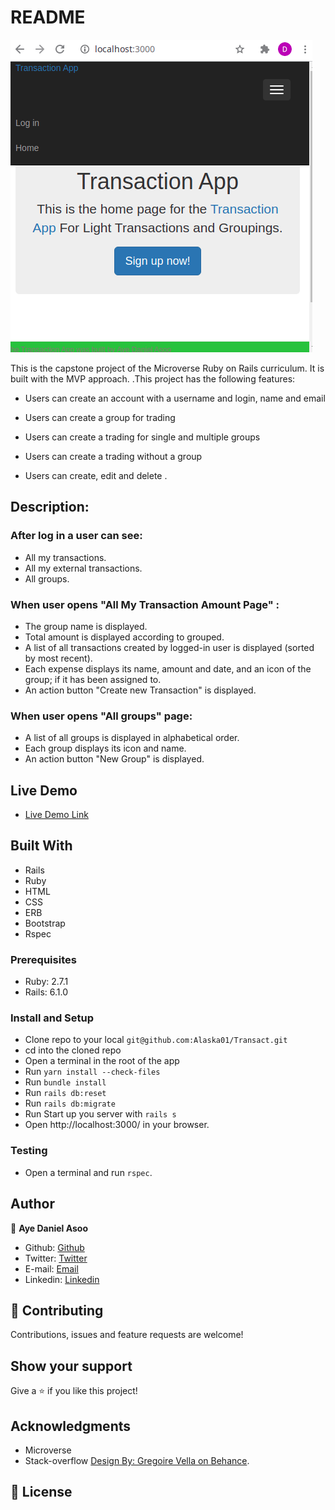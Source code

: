 # README

![screenshot](app/assets/images/capstone.png)

This is the capstone project of the Microverse Ruby on Rails curriculum. It is built with the MVP approach. .This project has the following features:

- Users can create an account with a username and login, name and email

- Users can create a group for trading

- Users can create a trading for single and multiple groups

- Users can create a trading without a group

- Users can create, edit and delete .

## Description:

### After log in a user can see:

- All my transactions.
- All my external transactions.
- All groups.

### When user opens "All My Transaction Amount Page" :

- The group name is displayed.
- Total amount is displayed according to grouped.
- A list of all transactions created by logged-in user is displayed (sorted by most recent).
- Each expense displays its name, amount and date, and an icon of the group; if it has been assigned to.
- An action button "Create new Transaction" is displayed.

### When user opens "All groups" page:

- A list of all groups is displayed  in alphabetical order.
- Each group displays its icon and name.
- An action button "New Group" is displayed.


## Live Demo

- [Live Demo Link](https://stormy-atoll-51233.herokuapp.com/)


## Built With
- Rails
- Ruby
- HTML
- CSS
- ERB
- Bootstrap
- Rspec

### Prerequisites

- Ruby: 2.7.1 
- Rails: 6.1.0

### Install and Setup

- Clone repo to your local `git@github.com:Alaska01/Transact.git`
- cd into the cloned repo
- Open a terminal in the root of the app
- Run `yarn install --check-files`
- Run `bundle install`
- Run `rails db:reset`
- Run `rails db:migrate`
- Run Start up you server with `rails s`
- Open http://localhost:3000/ in your browser.

### Testing
- Open a terminal and run `rspec`.

## Author

👤 **Aye Daniel Asoo**

- Github: [Github](https://github.com/Alaska01)
- Twitter: [Twitter](https://twitter.com/AyeAsoo)
- E-mail: <a href="mailto:aadaniel108@gmail.com?subject=Hello Daniel!">Email</a>  
- Linkedin: [Linkedin](https://www.linkedin.com/in/daniel-asoo-aye/)

## 🤝 Contributing

Contributions, issues and feature requests are welcome!

## Show your support

Give a ⭐️ if you like this project!

## Acknowledgments

- Microverse
- Stack-overflow
[Design By: Gregoire Vella on Behance](https://www.behance.net/gallery/19759151/Snapscan-iOs-design-and-branding?tracking_source=).

## 📝 License

